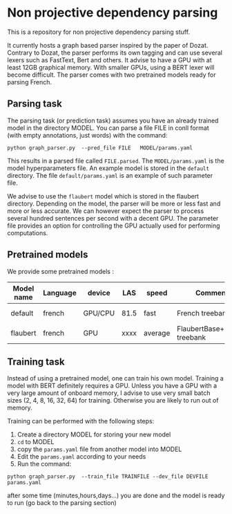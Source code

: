 # Non projective dependency parsing


This is a repository for non projective dependency parsing stuff.


It currently hosts a graph based parser inspired by the paper of Dozat. 
Contrary to Dozat, the parser performs its own tagging and can use several lexers such as FastText, Bert and others.
It advise to have a GPU with at least 12GB graphical memory. With smaller GPUs,
using a BERT lexer will become difficult. The parser comes with two pretrained models ready for parsing French.


Parsing task
-----------
The parsing task (or prediction task) assumes you have an already trained model in the directory MODEL. 
You can parse a file FILE in conll format (with empty annotations, just words) with the command:

```
python graph_parser.py  --pred_file FILE   MODEL/params.yaml
```

This results in a parsed file called `FILE.parsed`. The `MODEL/params.yaml` is the model hyperparameters file. 
An example model is stored in the `default` directory. The file `default/params.yaml` is an example of such parameter file.

We advise to use the `flaubert` model which is stored in the flaubert directory. Depending on the model, the parser will be more or less fast and more or less
accurate. We can however expect the parser to process several hundred sentences per second with a decent GPU. 
The parameter file provides an option for controlling the GPU actually used for performing computations.

Pretrained models
----------------
We provide some pretrained models :

| Model name | Language | device | LAS  | speed | Comment | Download link
| ---------- | -------- | ------ | ---- | ----- | ------- | -------------
|   default  | french   | GPU/CPU| 81.5 | fast  | French treebank only          | [download model](http://www.linguist.univ-paris-diderot.fr/~bcrabbe/depmodels/default.tar.gz)
|   flaubert | french   | GPU    | xxxx | average| FlaubertBase+French treebank | [download model](http://www.linguist.univ-paris-diderot.fr/~bcrabbe/depmodels/flaubert.tar.gz)

Training task
------------

Instead of using a pretrained model, one can train his own model.
Training a model with BERT definitely requires a GPU. Unless you have a GPU with a very large amount of onboard memory, I advise to use 
very small batch sizes (2, 4, 8, 16, 32, 64) for training. Otherwise you are likely to run out of memory.

Training can be performed with the following steps:

  1. Create a directory MODEL for storing your new model
  2. `cd` to MODEL 
  3. copy the `params.yaml` file from another model into MODEL
  4. Edit the `params.yaml` according to your needs
  5. Run the command:
```
python graph_parser.py  --train_file TRAINFILE --dev_file DEVFILE  params.yaml
```
after some time (minutes,hours,days...) you are done and the model is ready to run (go back to the parsing section)

  








